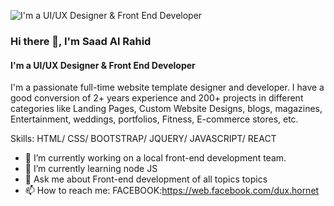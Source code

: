 ![I'm a UI/UX Designer & Front End Developer](https://pbs.twimg.com/profile_banners/1563784787235467264/1661670722/600x200)
### Hi there 👋, I'm Saad Al Rahid
#### I'm a UI/UX Designer & Front End Developer


I'm a passionate full-time website template designer and developer. I have a good conversion of 2+ years experience and 200+ projects in different categories like Landing Pages, Custom Website Designs, blogs, magazines, Entertainment, weddings, portfolios, Fitness, E-commerce stores, etc.

Skills: HTML/ CSS/ BOOTSTRAP/ JQUERY/ JAVASCRIPT/ REACT

- 🔭 I’m currently working on a local front-end development team. 
- 🌱 I’m currently learning node JS 
- 💬 Ask me about Front-end development of all topics topics 
- 📫 How to reach me: FACEBOOK:https://web.facebook.com/dux.hornet 
